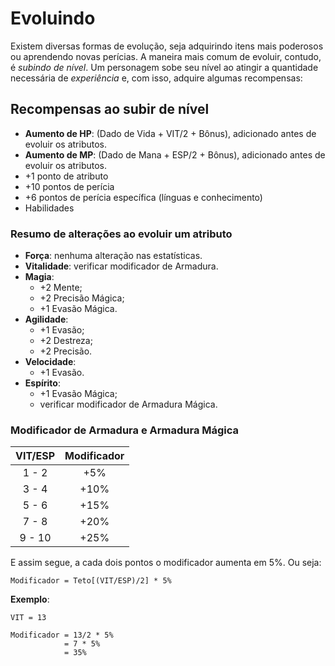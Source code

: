 # Evoluindo

Existem diversas formas de evolução, seja adquirindo itens mais poderosos ou aprendendo novas perícias. A maneira mais comum de evoluir, contudo, é *subindo de nível*. Um personagem sobe seu nível ao atingir a quantidade necessária de *experiência* e, com isso, adquire algumas recompensas:

## Recompensas ao subir de nível

* **Aumento de HP**: (Dado de Vida + VIT/2 + Bônus), adicionado antes de evoluir os atributos.
* **Aumento de MP**: (Dado de Mana + ESP/2 + Bônus), adicionado antes de evoluir os atributos.
* +1 ponto de atributo
* +10 pontos de perícia
* +6 pontos de perícia específica (línguas e conhecimento)
* Habilidades

### Resumo de alterações ao evoluir um atributo

* **Força**: nenhuma alteração nas estatísticas.
* **Vitalidade**: verificar modificador de Armadura.
* **Magia**:
  * +2 Mente;
  * +2 Precisão Mágica;
  * +1 Evasão Mágica.
* **Agilidade**:
  * +1 Evasão;
  * +2 Destreza;
  * +2 Precisão.
* **Velocidade**:
  * +1 Evasão.
* **Espírito**:
  * +1 Evasão Mágica;
  * verificar modificador de Armadura Mágica.

### Modificador de Armadura e Armadura Mágica

| VIT/ESP | Modificador |
|:-------:|:-----------:|
| 1 - 2   | +5%         |
| 3 - 4   | +10%        |
| 5 - 6   | +15%        |
| 7 - 8   | +20%        |
| 9 - 10  | +25%        |

E assim segue, a cada dois pontos o modificador aumenta em 5%. Ou seja:

    Modificador = Teto[(VIT/ESP)/2] * 5%

**Exemplo**:

    VIT = 13

    Modificador = 13/2 * 5%
                = 7 * 5%  
                = 35%